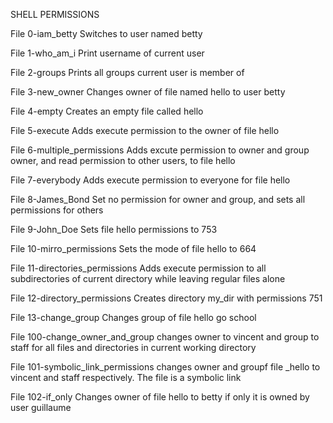SHELL PERMISSIONS

File 0-iam_betty
Switches to user named betty

File 1-who_am_i
Print username of current user

File 2-groups
Prints all groups current user is member of

File 3-new_owner
Changes owner of file named hello to user betty

File 4-empty
Creates an empty file called hello

File 5-execute
Adds execute permission to the owner of file hello

File 6-multiple_permissions
Adds excute permission to owner and group owner, and
read permission to other users, to file hello

File 7-everybody
Adds execute permission to everyone for file hello

File 8-James_Bond
Set no permission for owner and group, and sets
all permissions for others

File 9-John_Doe
Sets file hello permissions to 753

File 10-mirro_permissions
Sets the mode of file hello to 664

File 11-directories_permissions
Adds execute permission to all subdirectories of current
directory while leaving regular files alone

File 12-directory_permissions
Creates directory my_dir with permissions 751

File 13-change_group
Changes group of file hello go school

File 100-change_owner_and_group
changes owner to vincent and group to staff for all files 
and directories in current working directory

File 101-symbolic_link_permissions
changes owner and groupf file _hello to vincent and staff
respectively. The file is a symbolic link

File 102-if_only
Changes owner of file hello to betty if only it is owned by user guillaume

